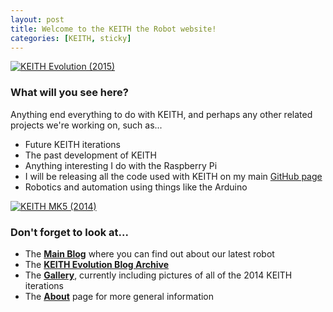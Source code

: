 ```yaml
---
layout: post
title: Welcome to the KEITH the Robot website!
categories: [KEITH, sticky]
---
```


[![KEITH Evolution (2015)](http://keiththerobot.uk/images/Evo-winner-web.jpg "KEITH Evolution (2015)")](http://keiththerobot.uk/images/Evo-winner.png)

### What will you see here?

Anything end everything to do with KEITH, and perhaps any other related projects we're working on, such as...

* Future KEITH iterations
* The past development of KEITH
* Anything interesting I do with the Raspberry Pi
* I will be releasing all the code used with KEITH on my main <a href="http://github.com/davedude0/">GitHub page</a>
* Robotics and automation using things like the Arduino

[![KEITH MK5 (2014)](http://keiththerobot.uk/images/DSC04940-adjusted--web.jpg "KEITH MK5 (2014)")](http://keiththerobot.uk/images/DSC04940-adjusted.jpg)

### Don't forget to look at...

* The <b><a href="/blog/">Main Blog</a></b> where you can find out about our latest robot
* The <b><a href="/KEITH-Evo.html">KEITH Evolution Blog Archive</a></b>
* The <b><a href="/gallery.html">Gallery</a></b>, currently including pictures of all of the 2014 KEITH iterations
* The <b><a href="/about.html">About</a></b> page for more general information
